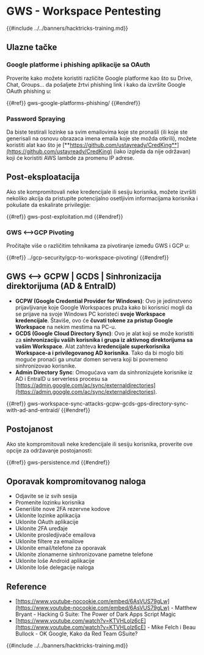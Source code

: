 # GWS - Workspace Pentesting

{{#include ../../banners/hacktricks-training.md}}

## Ulazne tačke

### Google platforme i phishing aplikacije sa OAuth

Proverite kako možete koristiti različite Google platforme kao što su Drive, Chat, Groups... da pošaljete žrtvi phishing link i kako da izvršite Google OAuth phishing u:

{{#ref}}
gws-google-platforms-phishing/
{{#endref}}

### Password Spraying

Da biste testirali lozinke sa svim emailovima koje ste pronašli (ili koje ste generisali na osnovu obrazaca imena emaila koje ste možda otkrili), možete koristiti alat kao što je [**https://github.com/ustayready/CredKing**](https://github.com/ustayready/CredKing) (iako izgleda da nije održavan) koji će koristiti AWS lambde za promenu IP adrese.

## Post-eksploatacija

Ako ste kompromitovali neke kredencijale ili sesiju korisnika, možete izvršiti nekoliko akcija da pristupite potencijalno osetljivim informacijama korisnika i pokušate da eskalirate privilegije:

{{#ref}}
gws-post-exploitation.md
{{#endref}}

### GWS <-->GCP Pivoting

Pročitajte više o različitim tehnikama za pivotiranje između GWS i GCP u:

{{#ref}}
../gcp-security/gcp-to-workspace-pivoting/
{{#endref}}

## GWS <--> GCPW | GCDS | Sinhronizacija direktorijuma (AD & EntraID)

- **GCPW (Google Credential Provider for Windows)**: Ovo je jedinstveno prijavljivanje koje Google Workspaces pruža kako bi korisnici mogli da se prijave na svoje Windows PC koristeći **svoje Workspace kredencijale**. Štaviše, ovo će **čuvati tokene za pristup Google Workspace** na nekim mestima na PC-u.
- **GCDS (Google Cloud Directory Sync)**: Ovo je alat koji se može koristiti za **sinhronizaciju vaših korisnika i grupa iz aktivnog direktorijuma sa vašim Workspace**. Alat zahteva **kredencijale superkorisnika Workspace-a i privilegovanog AD korisnika**. Tako da bi moglo biti moguće pronaći ga unutar domen servera koji bi povremeno sinhronizovao korisnike.
- **Admin Directory Sync**: Omogućava vam da sinhronizujete korisnike iz AD i EntraID u serverless procesu sa [https://admin.google.com/ac/sync/externaldirectories](https://admin.google.com/ac/sync/externaldirectories).

{{#ref}}
gws-workspace-sync-attacks-gcpw-gcds-gps-directory-sync-with-ad-and-entraid/
{{#endref}}

## Postojanost

Ako ste kompromitovali neke kredencijale ili sesiju korisnika, proverite ove opcije za održavanje postojanosti:

{{#ref}}
gws-persistence.md
{{#endref}}

## Oporavak kompromitovanog naloga

- Odjavite se iz svih sesija
- Promenite lozinku korisnika
- Generišite nove 2FA rezervne kodove
- Uklonite lozinke aplikacija
- Uklonite OAuth aplikacije
- Uklonite 2FA uređaje
- Uklonite prosledjivače emailova
- Uklonite filtere za emailove
- Uklonite email/telefone za oporavak
- Uklonite zlonamerne sinhronizovane pametne telefone
- Uklonite loše Android aplikacije
- Uklonite loše delegacije naloga

## Reference

- [https://www.youtube-nocookie.com/embed/6AsVUS79gLw](https://www.youtube-nocookie.com/embed/6AsVUS79gLw) - Matthew Bryant - Hacking G Suite: The Power of Dark Apps Script Magic
- [https://www.youtube.com/watch?v=KTVHLolz6cE](https://www.youtube.com/watch?v=KTVHLolz6cE) - Mike Felch i Beau Bullock - OK Google, Kako da Red Team GSuite?

{{#include ../../banners/hacktricks-training.md}}
